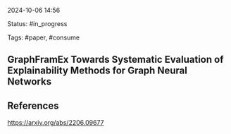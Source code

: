 

2024-10-06 14:56

Status: #in_progress

Tags: #paper, #consume

## GraphFramEx Towards Systematic Evaluation of Explainability Methods for Graph Neural Networks




## References

https://arxiv.org/abs/2206.09677